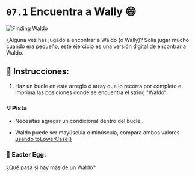 # `07.1` Encuentra a Wally :smile:
![Finding Waldo](https://github.com/4GeeksAcademy/javascript-arrays-exercises-tutorial/blob/5c8f7b7dbb094e0552565227fc24faad6dc05a13/.breathecode/assets/finding_waldo.jpeg?raw=true)

¿Alguna vez has jugado a encontrar a Waldo (o Wally)? Solía jugar mucho cuando era pequeño, este ejercicio es una versión digital de encontrar a Waldo.

## :pencil: Instrucciones:

1. Haz un bucle en este arreglo o array que lo recorra por completo e imprima las posiciones donde se encuentra el string "Waldo".

### :bulb: Pista

+ Necesitas agregar un condicional dentro del bucle..

+ Waldo puede ser mayúscula o minúscula, compara ambos valores [usando toLowerCase()](https://www.geeksforgeeks.org/compare-the-case-insensitive-strings-in-javascript/)

### :egg: Easter Egg:

¿Qué pasa si hay más de un Waldo?